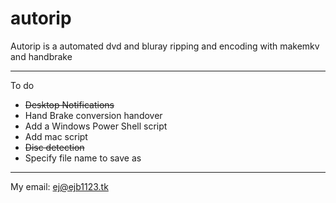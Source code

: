 autorip
=======
Autorip is a automated dvd and bluray ripping and encoding with makemkv and handbrake

-------------

To do

 - ~~Desktop Notifications~~
 - Hand Brake conversion handover
 - Add a Windows Power Shell script
 - Add mac script
 - ~~Disc detection~~
 - Specify file name to save as

---
My email: [ej@ejb1123.tk](mailto:ej@ejb1123.tk)